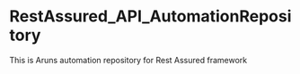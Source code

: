 # RestAssured_API_AutomationRepository
This is Aruns automation repository for Rest Assured framework
